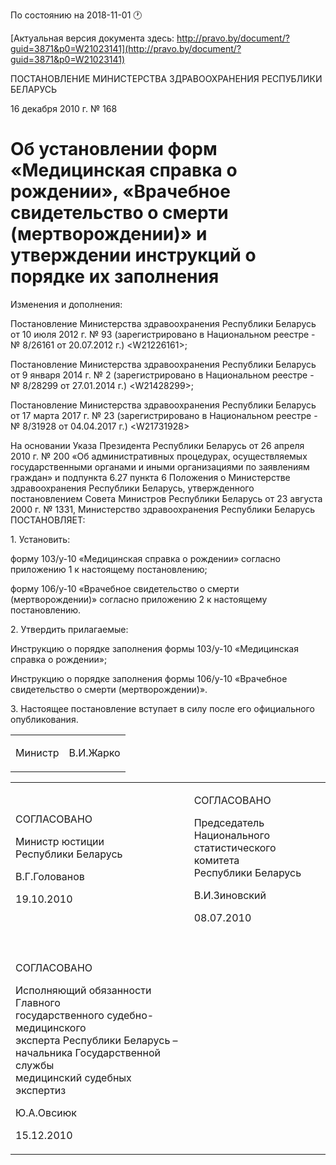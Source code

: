 По состоянию на 2018-11-01 &#x1F550;

[Актуальная версия документа здесь: http://pravo.by/document/?guid=3871&p0=W21023141](http://pravo.by/document/?guid=3871&p0=W21023141)

<p>ПОСТАНОВЛЕНИЕ МИНИСТЕРСТВА ЗДРАВООХРАНЕНИЯ РЕСПУБЛИКИ БЕЛАРУСЬ</p>
<p>16 декабря 2010 г. № 168</p>
<h1>Об установлении форм «Медицинская справка о рождении», «Врачебное свидетельство о смерти (мертворождении)» и утверждении инструкций о порядке их заполнения</h1>
<p>Изменения и дополнения:</p>
<p>Постановление Министерства здравоохранения Республики Беларусь от 10 июля 2012 г. № 93 (зарегистрировано в Национальном реестре - № 8/26161 от 20.07.2012 г.) &lt;W21226161&gt;;</p>
<p>Постановление Министерства здравоохранения Республики Беларусь от 9 января 2014 г. № 2 (зарегистрировано в Национальном реестре - № 8/28299 от 27.01.2014 г.) &lt;W21428299&gt;;</p>
<p>Постановление Министерства здравоохранения Республики Беларусь от 17 марта 2017 г. № 23 (зарегистрировано в Национальном реестре - № 8/31928 от 04.04.2017 г.) &lt;W21731928&gt;</p>
<p></p>
<p>На основании Указа Президента Республики Беларусь от 26 апреля 2010 г. № 200 «Об административных процедурах, осуществляемых государственными органами и иными организациями по заявлениям граждан» и подпункта 6.27 пункта 6 Положения о Министерстве здравоохранения Республики Беларусь, утвержденного постановлением Совета Министров Республики Беларусь от 23 августа 2000 г. № 1331, Министерство здравоохранения Республики Беларусь ПОСТАНОВЛЯЕТ:</p>
<p>1. Установить:</p>
<p>форму 103/у-10 «Медицинская справка о рождении» согласно приложению 1 к настоящему постановлению;</p>
<p>форму 106/у-10 «Врачебное свидетельство о смерти (мертворождении)» согласно приложению 2 к настоящему постановлению.</p>
<p>2. Утвердить прилагаемые:</p>
<p>Инструкцию о порядке заполнения формы 103/у-10 «Медицинская справка о рождении»;</p>
<p>Инструкцию о порядке заполнения формы 106/у-10 «Врачебное свидетельство о смерти (мертворождении)».</p>
<p>3. Настоящее постановление вступает в силу после его официального опубликования.</p>
<p></p>
<table><tr>
<td><p>Министр</p></td>
<td><p>В.И.Жарко</p></td>
</tr></table>
<p></p>
<table>
<tr>
<td>
<p>СОГЛАСОВАНО</p>
<p>Министр юстиции<br>Республики Беларусь</p>
<p>В.Г.Голованов</p>
<p>19.10.2010</p>
</td>
<td>
<p>СОГЛАСОВАНО</p>
<p>Председатель Национального<br>статистического комитета<br>Республики Беларусь</p>
<p>В.И.Зиновский</p>
<p>08.07.2010</p>
</td>
</tr>
<tr>
<td><p></p></td>
<td><p></p></td>
</tr>
<tr>
<td>
<p>СОГЛАСОВАНО</p>
<p>Исполняющий обязанности Главного <br>государственного судебно-медицинского <br>эксперта Республики Беларусь – <br>начальника Государственной службы <br>медицинский судебных экспертиз</p>
<p>Ю.А.Овсиюк</p>
<p>15.12.2010</p>
</td>
<td><p></p></td>
</tr>
</table>
<p></p>